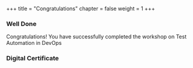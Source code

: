 +++
title = "Congratulations"
chapter = false
weight = 1
+++

### Well Done

Congratulations! You have successfully completed the workshop on Test Automation in DevOps
  


### Digital Certificate 
